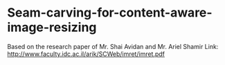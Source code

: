 # Seam-carving-for-content-aware-image-resizing
Based on the research paper of Mr. Shai Avidan and Mr. Ariel Shamir
Link: http://www.faculty.idc.ac.il/arik/SCWeb/imret/imret.pdf
